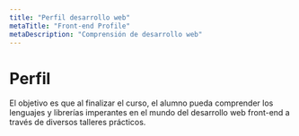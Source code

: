 ```yaml
---
title: "Perfil desarrollo web"
metaTitle: "Front-end Profile"
metaDescription: "Comprensión de desarrollo web"
---
```


# Perfil
El objetivo es que al finalizar el curso, el alumno pueda comprender los lenguajes y librerías imperantes en el mundo del desarrollo web front-end a través de diversos talleres prácticos.